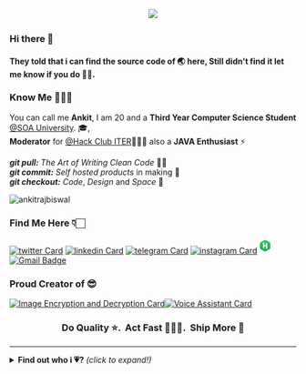 <p align="center"><img src="https://github.githubassets.com/images/spinners/octocat-spinner-64.gif"/></p>

### Hi there 👋

#### They told that i can find the source code of 🌏 here, Still didn't find it let me know if you do 🙏🏻.

### Know Me 🙋🏻‍♂️

You can call me **Ankit**,
I am 20 and a **Third Year Computer Science Student** [@SOA University](https://www.soa.ac.in/iter). 🎓,<br>**Moderator** for [@Hack Club ITER](https://iter.hackclub.com/)🤹🏻‍♂️ also a **JAVA Enthusiast** ⚡

_**git pull:**_ _The Art of Writing Clean Code_ 👌🏻<br>
_**git commit:**_ _Self hosted products_ in making 🤩<br>
_**git checkout:**_ _Code_, _Design_ and _Space_ 🚀

<p align="left"> <img src="https://komarev.com/ghpvc/?username=ankitrajbiswal&label=Profile%20views&color=0e75b6&style=flat" alt="ankitrajbiswal" /> </p>

### Find Me Here 👇🏻

[![twitter Card](https://img.icons8.com/color/28/000000/twitter.png)](https://twitter.com/AnkitRajBiswal4?s=09)
[![linkedin Card](https://img.icons8.com/color/28/000000/linkedin.png)](https://www.linkedin.com/in/ankit-raj-biswal-9705051a4/)
[![telegram Card](https://img.icons8.com/color/28/000000/telegram-app.png)](https://t.me/headhunter25)
[![instagram Card](https://img.icons8.com/fluent/28/000000/instagram-new.png)](https://www.instagram.com/_head_hunter25/?hl=en)[![HackerRank Card](https://github.com/AsishRaju/AsishRaju/raw/master/gifs/hackerrank..png)](https://www.hackerrank.com/ankitrudra2001) <br>
[![Gmail Badge](https://img.shields.io/badge/-ankitrudra2001@gmail.com-c14438?style=flat-square&logo=Gmail&logoColor=white&link=mailto:ankitrudra2001@gmail.com)](mailto:ankitrudra2001@gmail.com)

### Proud Creator of 😎

[![Image Encryption and Decryption Card](https://github-readme-stats.vercel.app/api/pin/?username=ankitrajbiswal&repo=Image-Encryption-and-Decryption)](https://github.com/ankitrajbiswal/Image-Encryption-and-Decryption)[![Voice Assistant Card](https://github-readme-stats.vercel.app/api/pin/?username=ankitrajbiswal&repo=Voice-Assistant)](https://github.com/ankitrajbiswal/Voice-Assistant)

<h3 align="center"><strong> Do Quality ⭐. &nbsp;Act Fast 🏃🏻‍♂️. &nbsp;Ship More 🚩</strong> </h3>

---

<details close>
<summary><b>Find out who i 💗?</b> <i>(click to expand!)</i></summary>
  
### inCoding 👨🏻‍💻

<img src="https://img.icons8.com/color/28/000000/windows-10.png"/>
<img src="https://img.icons8.com/metro/32/fa314a/ubuntu.png"/>
<img src="https://img.icons8.com/material-two-tone/32/000000/mac-os.png"/>
<img src="https://img.icons8.com/fluent/28/000000/console.png"/>
<img src="https://img.icons8.com/color/28/000000/git.png"/>
<img src="https://img.icons8.com/fluent/28/000000/chrome.png"/>
<img src="https://github.com/AsishRaju/AsishRaju/raw/master/gifs/code.png"/>
<img src="https://github.com/AsishRaju/AsishRaju/raw/master/gifs/python.png"/>
<img src="https://img.icons8.com/color/28/000000/java-coffee-cup-logo.png"/>
<img src="https://github.com/AsishRaju/AsishRaju/raw/master/gifs/c++.png"/>


```
I keep going dates with them 💗, best part no one hates me for going on date with others 😁.
```

```
They find me attractive so do i 😉.
```

### Profile Overview 👀
  
```
And at last some stats to impress my next 😍😉.
```
  
![Ankit Raj Biswal's github stats](https://github-readme-stats.vercel.app/api?username=ankitrajbiswal&show_icons=true&theme=dracula)
![My Streak Stats](https://github-readme-streak-stats.herokuapp.com/?user=ankitrajbiswal&theme=tokyonight)



<img src="https://github-readme-stats.vercel.app/api/top-langs/?username=ankitrajbiswal&theme=dracula&hide_langs_below=1" />
  
![](https://activity-graph.herokuapp.com/graph?username=ankitrajbiswal&theme=redical)



</details>


